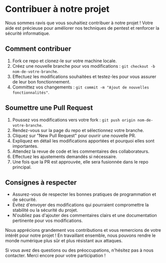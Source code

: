 # Contribuer à notre projet

Nous sommes ravis que vous souhaitiez contribuer à notre projet ! Votre aide est précieuse pour améliorer nos techniques de pentest et renforcer la sécurité informatique.

## Comment contribuer

1. Fork ce repo et clonez-le sur votre machine locale.
2. Créez une nouvelle branche pour vos modifications : `git checkout -b nom-de-votre-branche`.
3. Effectuez les modifications souhaitées et testez-les pour vous assurer de leur bon fonctionnement.
4. Committez vos changements : `git commit -m "Ajout de nouvelles fonctionnalités"`.

## Soumettre une Pull Request

1. Poussez vos modifications vers votre fork : `git push origin nom-de-votre-branche`.
2. Rendez-vous sur la page du repo et sélectionnez votre branche.
3. Cliquez sur "New Pull Request" pour ouvrir une nouvelle PR.
4. Expliquez en détail les modifications apportées et pourquoi elles sont importantes.
5. Attendez la revue de code et les commentaires des collaborateurs.
6. Effectuez les ajustements demandés si nécessaire.
7. Une fois que la PR est approuvée, elle sera fusionnée dans le repo principal.

## Consignes à respecter

- Assurez-vous de respecter les bonnes pratiques de programmation et de sécurité.
- Évitez d'envoyer des modifications qui pourraient compromettre la stabilité ou la sécurité du projet.
- N'oubliez pas d'ajouter des commentaires clairs et une documentation pertinente pour vos modifications.

Nous apprécions grandement vos contributions et vous remercions de votre intérêt pour notre projet ! En travaillant ensemble, nous pouvons rendre le monde numérique plus sûr et plus résistant aux attaques.

Si vous avez des questions ou des préoccupations, n'hésitez pas à nous contacter. Merci encore pour votre participation !

